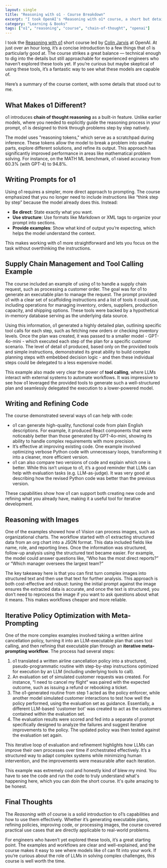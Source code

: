 ```yaml
---
layout: single
title: "Reasoning with o1 - Course Breakdown"
excerpt: "I took OpenAI's *Reasoning with o1* course, a short but detailed look at how o1 handles chain-of-thought reasoning, tool calling, and complex workflows. This post breaks down key takeaways, from coding improvements to policy refinement, and why this model stands out for structured problem-solving."
category: "Learning & Books"
tags: ["o1", "reasoning", "course", "chain-of-thought", "openai"]
---
```


I took the [Reasoning with o1](https://www.deeplearning.ai/short-courses/reasoning-with-o1/) short course led by [Colin Jarvis](https://www.linkedin.com/in/colin-jarvis-50019658/) at OpenAI. At just over an hour long, it’s a concise introduction to a few things that o1 is particularly good at. The course strikes a great balance — technical enough to dig into the details but still approachable for experienced engineers who haven’t explored these tools yet. If you’re curious but maybe skeptical of using these tools, it’s a fantastic way to see what these models are capable of.

Here’s a summary of the course content, with some details that stood out to me.

## What Makes o1 Different?

o1 introduces **chain of thought reasoning** as a built-in feature. Unlike earlier models, where you needed to explicitly guide the reasoning process in your prompt, o1 is designed to think through problems step by step natively.

The model uses "reasoning tokens," which serve as a scratchpad during inference. These tokens allow the model to break a problem into smaller parts, explore different solutions, and refine its output. This approach has significantly improved performance in areas like mathematical problem solving. For instance, on the MATH ML benchmark, o1 raised accuracy from 60.3% (with GPT-4) to 94.8%.

## Writing Prompts for o1

Using o1 requires a simpler, more direct approach to prompting. The course emphasized that you no longer need to include instructions like “think step by step” because the model already does this. Instead:

- **Be direct**: State exactly what you want.
- **Use structure**: Use formats like Markdown or XML tags to organize your prompt into sections.
- **Provide examples**: Show what kind of output you’re expecting, which helps the model understand the context.

This makes working with o1 more straightforward and lets you focus on the task without overthinking the instructions.

## Supply Chain Management and Tool Calling Example

The course included an example of using o1 to handle a supply chain request, such as processing a customer order. The goal was for o1 to generate an executable plan to manage the request. The prompt provided o1 with a clear set of scaffolding instructions and a list of tools it could use, including operations for managing inventory, orders, suppliers, production capacity, and shipping options. These tools were backed by a hypothetical in-memory database serving as the underlying data source.

Using this information, o1 generated a highly detailed plan, outlining specific tool calls for each step, such as fetching new orders or checking inventory levels. Once the plan was created, it was passed to a smaller model - GPT-4o-mini - which executed each step of the plan for a specific customer scenario. The level of detail o1 produced, based only on the provided tools and simple instructions, demonstrated its great ability to build complex planning steps with embebbed decision logic - and then these individual steps could be delegated to a less expensive model.

This example also made very clear the power of **tool calling**, where LLMs interact with external systems to automate workflows. It was impressive to see how o1 leveraged the provided tools to generate such a well-structured plan and seamlessly delegated the execution to a lower-powered model.

## Writing and Refining Code

The course demonstrated several ways o1 can help with code:

- o1 can generate high-quality, functional code from plain English descriptions. For example, it produced React components that were noticeably better than those generated by GPT-4o-mini, showing its ability to handle complex requirements with more precision.
- It’s effective at improving existing code. One example involved optimizing verbose Python code with unnecessary loops, transforming it into a cleaner, more efficient version.
- o1 can also compare two versions of code and explain which one is better. While this isn’t unique to o1, it’s a good reminder that LLMs can help with evaluation tasks (e.g. LLM-as-judge). It was very good at describing how the revised Python code was better than the previous version.

These capabilities show how o1 can support both creating new code and refining what you already have, making it a useful tool for iterative development.

## Reasoning with Images

One of the examples showed how o1 Vision can process images, such as organizational charts. The workflow started with o1 extracting structured data from an org chart into a JSON format. This data included fields like name, role, and reporting lines. Once the information was structured, follow-up analysis using the structured text became easier. For example, the model could answer questions like, “Who has the most direct reports?” or “Which manager oversees the largest team?”

The key takeaway here is that you can first turn complex images into structured text and then use that text for further analysis. This approach is both cost-effective and robust: tuning the initial prompt against the image ensures the extracted data is accurate, and once the text is structured, you don’t need to reprocess the image if you want to ask questions about what it means. This makes workflows cheaper and more reliable.

## Iterative Policy Optimization with Meta-Prompting

One of the more complex examples involved taking a written airline cancellation policy, turning it into an LLM-executable plan that uses tool calling, and then refining that executable plan through an **iterative meta-prompting workflow**. The process had several steps:

1. o1 translated a written airline cancellation policy into a structured, pseudo-programmatic routine with step-by-step instructions optimized for execution by an LLM (including underlying tools to call).
2. An evaluation set of simulated customer requests was created. For instance, “I need to cancel my flight” was paired with the expected outcome, such as issuing a refund or rebooking a ticket.
3. The o1-generated routine from step 1 acted as the policy enforcer, while another model simulated customer interactions to test how well the policy performed, using the evaluation set as guidance. Essentially, a different LLM-based 'customer bot' was created to act as the customers contained within the evaluation set.
4. The evaluation results were scored and fed into a separate o1 prompt specifically designed to analyze the failures and suggest iterative improvements to the policy. The updated policy was then tested against the evaluation set again.

This iterative loop of evaluation and refinement highlights how LLMs can improve their own processes over time if orchestrated effectively. It’s a structured way to adapt complex systems while minimizing human intervention, and the improvements were measurable after each iteration.

This example was extremely cool and honestly kind of blew my mind. You have to see the code and run the code to truly understand what's happening here, which you can doin the short course. It's quite amazing to be honest.

## Final Thoughts

The *Reasoning with o1* course is a solid introduction to o1’s capabilities and how to use them effectively. Whether it’s generating executable plans, refining policies, improving code, or processing images, the course covered practical use cases that are directly applicable to real-world problems.

For engineers who haven’t yet explored these tools, it’s a great starting point. The examples and workflows are clear and well-explained, and the course makes it easy to see where models like o1 can fit into your work. If you’re curious about the role of LLMs in solving complex challenges, this course is well worth the time.